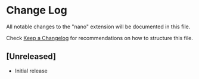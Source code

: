 # Change Log

All notable changes to the "nano" extension will be documented in this file.

Check [Keep a Changelog](http://keepachangelog.com/) for recommendations on how to structure this file.

## [Unreleased]

- Initial release